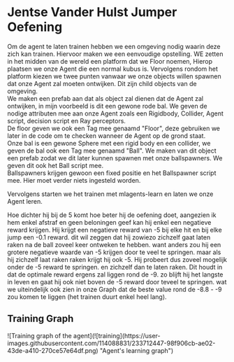 <h1>Jentse Vander Hulst Jumper Oefening</h1>

<P>
Om de agent te laten trainen hebben we een omgeving nodig waarin deze zich kan trainen.
Hiervoor maken we een eenvoudige opstelling.
WE zetten in het midden van de wereld een platform dat we Floor noemen, Hierop plaatsen we onze Agent die een normal kubus is.
Vervolgens rondom het platform kiezen we twee punten vanwaar we onze objects willen spawnen dat onze Agent zal moeten ontwijken.
Dit zijn child objects van de omgeving.
<br>
We maken een prefab aan dat als object zal dienen dat de Agent zal ontwijken, in mijn voorbeeld is dit een gewone rode bal.
We geven de nodige attributen mee aan onze Agent zoals een Rigidbody, Collider, Agent script, decision script en Ray perceptors.
<br>
De floor geven we ook een Tag mee genaamd "Floor", deze gebruiken we later in de code om te checken wanneer de Agent op de grond staat.
<br>
Onze bal is een gewone Sphere met een rigid body en een collider, we geven de bal ook een Tag mee genaamd "Ball".
We maken van dit object een prefab zodat we dit later kunnen spawnen met onze ballspawners. We geven dit ook het Ball script mee.
<br>
Ballspawners krijgen gewoon een fixed positie en het Ballspawner script mee. Hier moet verder niets ingesteld worden.
</p>

Vervolgens starten we het trainen met mlagents-learn en laten we onze Agent leren. 
<br>
<p>
Hoe dichter hij bij de 5 komt hoe beter hij de oefening doet, aangezien ik hem enkel afstraf en geen beloningen geef kan hij enkel een negatieve reward krijgen.
Hij krijgt een negatieve reward van -5 bij elke hit en bij elke jump een -0.1 reward. dit wil zeggen dat hij zowiezo zichzelf gaat laten raken na de ball zoveel keer ontweken te hebben. want anders zou hij een grotere negatieve waarde van -5 krijgen door te veel te springen. maar als hij zichzelf laat raken raken krijgt hij ook -5.
Hij probeert dus zoveel mogelijk onder de -5 reward te springen. en zichzelf dan te laten raken. Dit houdt in dat de optimale reward ergens zal liggen rond de -9.
zo blijft hij het langste in leven en gaat hij ook niet boven de -5 reward door teveel te springen. wat we uiteindelijk ook zien in onze Graph dat de beste value rond de -8.8 - -9 zou komen te liggen (het trainen duurt enkel heel lang).
<p>
<h2> Training Graph </h2>
![Training graph of the agent](![training](https://user-images.githubusercontent.com/114088831/233712447-98f906cb-ae02-43de-a410-270ce57e64df.png) "Agent's learning graph")
